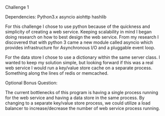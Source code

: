 Challenge 1

Dependencies:
  Python3.x
  asyncio
  aiohttp
  hashlib


For this challenge I chose to use python because of the quickness and simplicity of creating a web service. Keeping scalability in mind I began doing research on how
to best design the web service. From my research I discovered that with python 3 came a new module called asyncio which provides infrastructure for Asynchronous I/O
and a pluggable event loop.   

For the data store I chose to use a dictionary within the same server class. I
wanted to keep my solution simple, but looking forward if this was a real web
service I would run a key/value store cache on a separate process. Something 
along the lines of redis or memcached.


Optional Bonus Question:

The current bottlenecks of this program is having a single process running for
the web service and having a data store in the same process. By changing to a separate
key/value store process, we could utilize a load balancer to increase/decrease
the number of web service process running.
